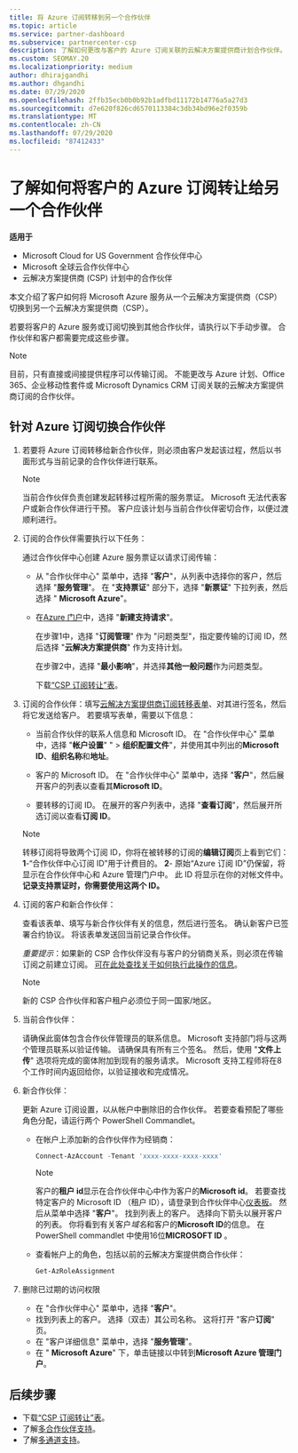 ```yaml
---
title: 将 Azure 订阅转移到另一个合作伙伴
ms.topic: article
ms.service: partner-dashboard
ms.subservice: partnercenter-csp
description: 了解如何更改与客户的 Azure 订阅关联的云解决方案提供商计划合作伙伴。
ms.custom: SEOMAY.20
ms.localizationpriority: medium
author: dhirajgandhi
ms.author: dhgandhi
ms.date: 07/29/2020
ms.openlocfilehash: 2ffb35ecb0b0b92b1adfbd11172b14776a5a27d3
ms.sourcegitcommit: d7e620f826cd6570113384c3db34bd96e2f0359b
ms.translationtype: MT
ms.contentlocale: zh-CN
ms.lasthandoff: 07/29/2020
ms.locfileid: "87412433"
---
```

# <a name="learn-how-to-transfer-a-customers-azure-subscriptions-to-another-partner"></a>了解如何将客户的 Azure 订阅转让给另一个合作伙伴

**适用于**

- Microsoft Cloud for US Government 合作伙伴中心
- Microsoft 全球云合作伙伴中心
- 云解决方案提供商 (CSP) 计划中的合作伙伴

本文介绍了客户如何将 Microsoft Azure 服务从一个云解决方案提供商（CSP）切换到另一个云解决方案提供商（CSP）。

若要将客户的 Azure 服务或订阅切换到其他合作伙伴，请执行以下手动步骤。 合作伙伴和客户都需要完成这些步骤。

>[!Note]  
>目前，只有直接或间接提供程序可以传输订阅。
>不能更改与 Azure 计划、Office 365、企业移动性套件或 Microsoft Dynamics CRM 订阅关联的云解决方案提供商订阅的合作伙伴。

## <a name="switch-partners-for-azure-subscriptions"></a>针对 Azure 订阅切换合作伙伴

1. 若要将 Azure 订阅转移给新合作伙伴，则必须由客户发起该过程，然后以书面形式与当前记录的合作伙伴进行联系。

   >[!Note]
   >当前合作伙伴负责创建发起转移过程所需的服务票证。 Microsoft 无法代表客户或新合作伙伴进行干预。 客户应该计划与当前合作伙伴密切合作，以便过渡顺利进行。

2. 订阅的合作伙伴需要执行以下任务：

   通过合作伙伴中心创建 Azure 服务票证以请求订阅传输：

   - 从 "合作伙伴中心" 菜单中，选择 "**客户**"，从列表中选择你的客户，然后选择 "**服务管理**"。 在 "**支持票证**" 部分下，选择 "**新票证**" 下拉列表，然后选择 " **Microsoft Azure**"。

   - 在[Azure 门户](https://portal.azure.com)中，选择 "**新建支持请求**"。

     在步骤1中，选择 "**订阅管理**" 作为 "问题类型"，指定要传输的订阅 ID，然后选择 "**云解决方案提供商**" 作为支持计划。

     在步骤2中，选择 "**最小影响**"，并选择**其他一般问题**作为问题类型。

     下载[“CSP 订阅转让”表](https://query.prod.cms.rt.microsoft.com/cms/api/am/binary/RE4ATIA)。

3. 订阅的合作伙伴：填写[云解决方案提供商订阅转移表单](https://query.prod.cms.rt.microsoft.com/cms/api/am/binary/RE4ATIA)、对其进行签名，然后将它发送给客户。 若要填写表单，需要以下信息：

   - 当前合作伙伴的联系人信息和 Microsoft ID。 在 "合作伙伴中心" 菜单中，选择 "**帐户设置**" " &gt; **组织配置文件**"，并使用其中列出的**Microsoft ID**、**组织名称**和**地址**。

   - 客户的 Microsoft ID。 在 "合作伙伴中心" 菜单中，选择 "**客户**"，然后展开客户的列表以查看其**Microsoft ID**。

   - 要转移的订阅 ID。 在展开的客户列表中，选择 "**查看订阅**"，然后展开所选订阅以查看**订阅 ID**。

   >[!Note]
   >转移订阅将导致两个订阅 ID，你将在被转移的订阅的**编辑订阅**页上看到它们：**1**-“合作伙伴中心订阅 ID”用于计费目的。 **2**- 原始“Azure 订阅 ID”仍保留，将显示在合作伙伴中心和 Azure 管理门户中。 此 ID 将显示在你的对帐文件中。  **记录支持票证时，你需要使用这两个 ID。**

4. 订阅的客户和新合作伙伴：

   查看该表单、填写与新合作伙伴有关的信息，然后进行签名。 确认新客户已签署合约协议。 将该表单发送回当前记录合作伙伴。

   *重要提示*：如果新的 CSP 合作伙伴没有与客户的分销商关系，则必须在传输订阅之前建立订阅。 [可在此处查找关于如何执行此操作的信息](request-a-relationship-with-a-customer.md)。

   >[!Note]
   >新的 CSP 合作伙伴和客户租户必须位于同一国家/地区。 

5. 当前合作伙伴：

   请确保此窗体包含合作伙伴管理员的联系信息。 Microsoft 支持部门将与这两个管理员联系以验证传输。 请确保具有所有三个签名。 然后，使用 "**文件上传**" 选项将完成的窗体附加到现有的服务请求。 Microsoft 支持工程师将在8个工作时间内返回给你，以验证接收和完成情况。

6. 新合作伙伴：

   更新 Azure 订阅设置，以从帐户中删除旧的合作伙伴。 若要查看预配了哪些角色分配，请运行两个 PowerShell Commandlet。

   - 在帐户上添加新的合作伙伴作为经销商：

     ```powershell
     Connect-AzAccount -Tenant 'xxxx-xxxx-xxxx-xxxx'
     ```

     >[!NOTE]
     > 客户的**租户 id**显示在合作伙伴中心中作为客户的**Microsoft id**。 若要查找特定客户的 Microsoft ID （租户 ID），请登录到合作伙伴中心[仪表板](https://partner.microsoft.com/dashboard)。 然后从菜单中选择 "**客户**"。 找到列表上的客户。 选择向下箭头以展开客户的列表。 你将看到有关客户*域名*和客户的**Microsoft ID**的信息。 在 PowerShell commandlet 中使用16位**MICROSOFT ID** 。

   - 查看帐户上的角色，包括以前的云解决方案提供商合作伙伴：

     ```powershell
     Get-AzRoleAssignment
     ```

7. 删除已过期的访问权限

   - 在 "合作伙伴中心" 菜单中，选择 "**客户**"。
   - 找到列表上的客户。 选择（双击）其公司名称。 这将打开 "客户**订阅**" 页。
   - 在 "客户详细信息" 菜单中，选择 "**服务管理**"。
   - 在 " **Microsoft Azure**" 下，单击链接以中转到**Microsoft Azure 管理门户**。

## <a name="next-steps"></a>后续步骤

- 下载[“CSP 订阅转让”表](https://query.prod.cms.rt.microsoft.com/cms/api/am/binary/RE4ATIA)。
- 了解[多合作伙伴支持](multipartner.md)。
- 了解[多通道支持](multichannel.md)。